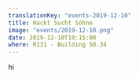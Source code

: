 ```yaml
---
translationKey: "events-2019-12-10"
title: Hackt Sucht Söhne
image: "events/2019-12-10.png"
date: 2019-12-10T19:15:00
where: R131 - Building 50.34
---
```


hi